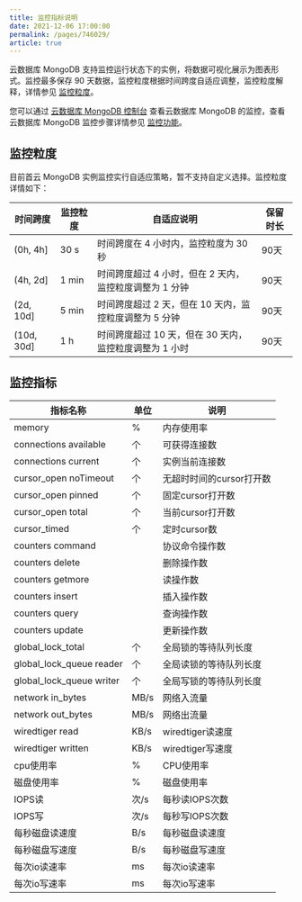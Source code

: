 ```yaml
---
title: 监控指标说明
date: 2021-12-06 17:00:00
permalink: /pages/746029/
article: true
---
```



云数据库 MongoDB 支持监控运行状态下的实例，将数据可视化展示为图表形式。监控最多保存 90 天数据，监控粒度根据时间跨度自适应调整，监控粒度解释，详情参见 [监控粒度](#监控粒度)。

您可以通过 [云数据库 MongoDB 控制台](https://console.capitalonline.net/mongodb) 查看云数据库 MongoDB 的监控，查看云数据库 MongoDB 监控步骤详情参见 [监控功能](./00.监控功能.md)。

## 监控粒度

目前首云 MongoDB 实例监控实行自适应策略，暂不支持自定义选择。监控粒度详情如下：

| 时间跨度   | 监控粒度 | 自适应说明                                              | 保留时长 |
| ---------- | -------- | ------------------------------------------------------- | -------- |
| (0h, 4h]   | 30 s     | 时间跨度在 4 小时内，监控粒度为 30 秒                   | 90天     |
| (4h, 2d]   | 1 min    | 时间跨度超过 4 小时，但在 2 天内，监控粒度调整为 1 分钟 | 90天     |
| (2d, 10d]  | 5 min    | 时间跨度超过 2 天，但在 10 天内，监控粒度调整为 5 分钟  | 90天     |
| (10d, 30d] | 1 h      | 时间跨度超过 10 天，但在 30 天内，监控粒度调整为 1 小时 | 90天     |

## 监控指标

| 指标名称                 | 单位 | 说明                     |
| ------------------------ | ---- | ------------------------ |
| memory                   | %    | 内存使用率               |
| connections available    | 个   | 可获得连接数             |
| connections current      | 个   | 实例当前连接数           |
| cursor_open noTimeout    | 个   | 无超时时间的cursor打开数 |
| cursor_open pinned       | 个   | 固定cursor打开数         |
| cursor_open total        | 个   | 当前cursor打开数         |
| cursor_timed             | 个   | 定时cursor数             |
| counters command         |      | 协议命令操作数           |
| counters delete          |      | 删除操作数               |
| counters getmore         |      | 读操作数                 |
| counters insert          |      | 插入操作数               |
| counters query           |      | 查询操作数               |
| counters update          |      | 更新操作数               |
| global_lock_total        | 个   | 全局锁的等待队列长度     |
| global_lock_queue reader | 个   | 全局读锁的等待队列长度   |
| global_lock_queue writer | 个   | 全局写锁的等待队列长度   |
| network in_bytes         | MB/s | 网络入流量               |
| network out_bytes        | MB/s | 网络出流量               |
| wiredtiger read          | KB/s | wiredtiger读速度         |
| wiredtiger written       | KB/s | wiredtiger写速度         |
| cpu使用率                | %    | CPU使用率                |
| 磁盘使用率               | %    | 磁盘使用率               |
| IOPS读                   | 次/s | 每秒读IOPS次数           |
| IOPS写                   | 次/s | 每秒写IOPS次数           |
| 每秒磁盘读速度           | B/s  | 每秒磁盘读速度           |
| 每秒磁盘写速度           | B/s  | 每秒磁盘写速度           |
| 每次io读速率             | ms   | 每次io读速率             |
| 每次io写速率             | ms   | 每次io写速率             |
